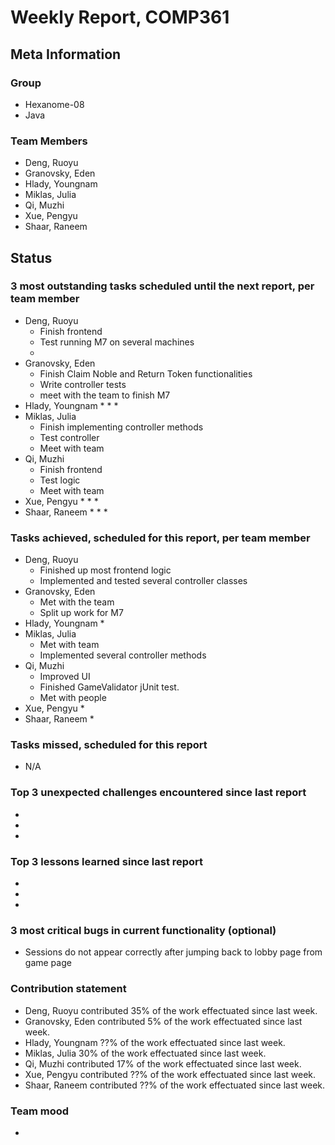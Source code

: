 # Weekly Report, COMP361

## Meta Information

### Group

 * Hexanome-08
 * Java

### Team Members

 * Deng, Ruoyu
 * Granovsky, Eden
 * Hlady, Youngnam
 * Miklas, Julia
 * Qi, Muzhi
 * Xue, Pengyu
 * Shaar, Raneem

## Status

### 3 most outstanding tasks scheduled until the next report, per team member

 * Deng, Ruoyu
    * Finish frontend 
    * Test running M7 on several machines
    * 
 * Granovsky, Eden
    * Finish Claim Noble and Return Token functionalities
    * Write controller tests
    * meet with the team to finish M7
 * Hlady, Youngnam
    * 
    * 
    * 
 * Miklas, Julia
    * Finish implementing controller methods
    * Test controller
    * Meet with team
 * Qi, Muzhi
    * Finish frontend
    * Test logic
    * Meet with team
 * Xue, Pengyu
    * 
    * 
    * 
 * Shaar, Raneem
    * 
    * 
    *  

### Tasks achieved, scheduled for this report, per team member

 * Deng, Ruoyu
    * Finished up most frontend logic
    * Implemented and tested several controller classes
 * Granovsky, Eden
    * Met with the team
    * Split up work for M7
 * Hlady, Youngnam
    * 
 * Miklas, Julia
    * Met with team
    * Implemented several controller methods
 * Qi, Muzhi
    * Improved UI
    * Finished GameValidator jUnit test.
    * Met with people
 * Xue, Pengyu
    * 
 * Shaar, Raneem
    *

### Tasks missed, scheduled for this report

 * N/A

### Top 3 unexpected challenges encountered since last report

  * 
  * 
  * 

### Top 3 lessons learned since last report

  * 
  * 
  * 

### 3 most critical bugs in current functionality (optional)

  * Sessions do not appear correctly after jumping back to lobby page from game page

### Contribution statement

 * Deng, Ruoyu contributed 35% of the work effectuated since last week.
 * Granovsky, Eden contributed 5% of the work effectuated since last week.
 * Hlady, Youngnam ??% of the work effectuated since last week.
 * Miklas, Julia 30% of the work effectuated since last week.
 * Qi, Muzhi contributed 17% of the work effectuated since last week.
 * Xue, Pengyu contributed ??% of the work effectuated since last week.
 * Shaar, Raneem contributed ??% of the work effectuated since last week.

### Team mood

 *

